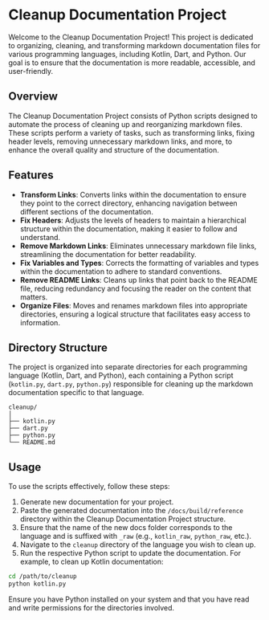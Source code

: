 # Cleanup Documentation Project

Welcome to the Cleanup Documentation Project! This project is dedicated to organizing, cleaning, and transforming markdown documentation files for various programming languages, including Kotlin, Dart, and Python. Our goal is to ensure that the documentation is more readable, accessible, and user-friendly.

## Overview

The Cleanup Documentation Project consists of Python scripts designed to automate the process of cleaning up and reorganizing markdown files. These scripts perform a variety of tasks, such as transforming links, fixing header levels, removing unnecessary markdown links, and more, to enhance the overall quality and structure of the documentation.

## Features

- **Transform Links**: Converts links within the documentation to ensure they point to the correct directory, enhancing navigation between different sections of the documentation.
- **Fix Headers**: Adjusts the levels of headers to maintain a hierarchical structure within the documentation, making it easier to follow and understand.
- **Remove Markdown Links**: Eliminates unnecessary markdown file links, streamlining the documentation for better readability.
- **Fix Variables and Types**: Corrects the formatting of variables and types within the documentation to adhere to standard conventions.
- **Remove README Links**: Cleans up links that point back to the README file, reducing redundancy and focusing the reader on the content that matters.
- **Organize Files**: Moves and renames markdown files into appropriate directories, ensuring a logical structure that facilitates easy access to information.

## Directory Structure

The project is organized into separate directories for each programming language (Kotlin, Dart, and Python), each containing a Python script (`kotlin.py`, `dart.py`, `python.py`) responsible for cleaning up the markdown documentation specific to that language.

```
cleanup/
│
├── kotlin.py
├── dart.py
├── python.py
└── README.md
```

## Usage

To use the scripts effectively, follow these steps:

1. Generate new documentation for your project.
2. Paste the generated documentation into the `/docs/build/reference` directory within the Cleanup Documentation Project structure.
3. Ensure that the name of the new docs folder corresponds to the language and is suffixed with `_raw` (e.g., `kotlin_raw`, `python_raw`, etc.).
4. Navigate to the `cleanup` directory of the language you wish to clean up.
5. Run the respective Python script to update the documentation. For example, to clean up Kotlin documentation:

```bash
cd /path/to/cleanup
python kotlin.py
```

Ensure you have Python installed on your system and that you have read and write permissions for the directories involved.
